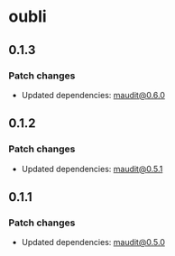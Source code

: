 # oubli

## 0.1.3

### Patch changes

- Updated dependencies: maudit@0.6.0


## 0.1.2

### Patch changes

- Updated dependencies: maudit@0.5.1


## 0.1.1

### Patch changes

- Updated dependencies: maudit@0.5.0

